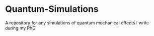 # Quantum-Simulations
A repository for any simulations of quantum mechanical effects I write during my PhD
